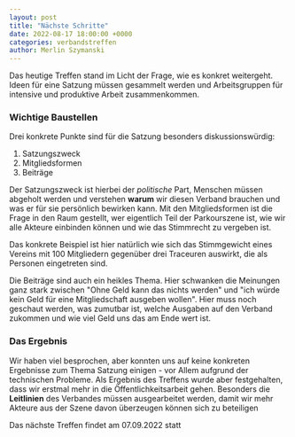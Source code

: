 ```yaml
---
layout: post
title: "Nächste Schritte"
date: 2022-08-17 18:00:00 +0000
categories: verbandstreffen
author: Merlin Szymanski
---
```


Das heutige Treffen stand im Licht der Frage, wie es konkret weitergeht. Ideen für eine Satzung müssen gesammelt werden und Arbeitsgruppen für intensive und produktive Arbeit zusammenkommen.

### Wichtige Baustellen

Drei konkrete Punkte sind für die Satzung besonders diskussionswürdig:

1. Satzungszweck
2. Mitgliedsformen
3. Beiträge

Der Satzungszweck ist hierbei der _politische_ Part, Menschen müssen abgeholt werden und verstehen **warum** wir diesen
Verband brauchen und was er für sie persönlich bewirken kann. Mit den Mitgliedsformen ist die Frage in den Raum gestellt,
wer eigentlich Teil der Parkourszene ist, wie wir alle Akteure einbinden können und wie das Stimmrecht zu vergeben ist.

Das konkrete Beispiel ist hier natürlich wie sich das Stimmgewicht eines Vereins mit 100 Mitgliedern gegenüber drei Traceuren
auswirkt, die als Personen eingetreten sind.

Die Beiträge sind auch ein heikles Thema. Hier schwanken die Meinungen ganz stark zwischen "Ohne Geld kann das nichts werden" und
"ich würde kein Geld für eine Mitgliedschaft ausgeben wollen". Hier muss noch geschaut werden, was zumutbar ist, welche Ausgaben auf
den Verband zukommen und wie viel Geld uns das am Ende wert ist.

### Das Ergebnis

Wir haben viel besprochen, aber konnten uns auf keine konkreten Ergebnisse zum Thema Satzung einigen - vor Allem aufgrund der technischen
Probleme. Als Ergebnis des Treffens wurde aber festgehalten, dass wir erstmal mehr in die Öffentlichkeitsarbeit gehen.
Besonders die **Leitlinien** des Verbandes müssen ausgearbeitet werden, damit wir mehr Akteure aus der Szene davon überzeugen können sich
zu beteiligen

Das nächste Treffen findet am 07.09.2022 statt
